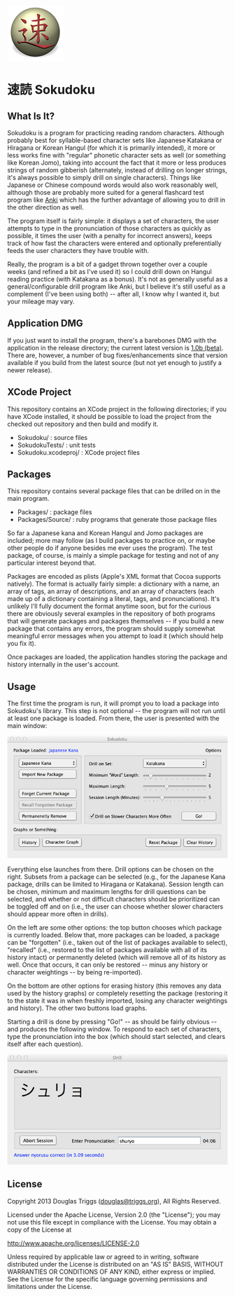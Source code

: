 ![alt logo](Assets/Icon128.png)
# 速読 Sokudoku

## What Is It?

Sokudoku is a program for practicing reading random characters.
Although probably best for syllable-based character sets like Japanese
Katakana or Hiragana or Korean Hangul (for which it is primarily
intended), it more or less works fine with "regular" phonetic
character sets as well (or something like Korean Jomo), taking into
account the fact that it more or less produces strings of random
gibberish (alternately, instead of drilling on longer strings, it's
always possible to simply drill on single characters).  Things like
Japanese or Chinese compound words would also work reasonably well,
although those are probably more suited for a general flashcard test
program like [Anki](http://ankisrs.net/) which has the further
advantage of allowing you to drill in the other direction as well.

The program itself is fairly simple: it displays a set of characters,
the user attempts to type in the pronunciation of those characters as
quickly as possible, it times the user (with a penalty for incorrect
answers), keeps track of how fast the characters were entered and
optionally preferentially feeds the user characters they have trouble
with.

Really, the program is a bit of a gadget thrown together over a couple
weeks (and refined a bit as I've used it) so I could drill down on
Hangul reading practice (with Katakana as a bonus).  It's not as
generally useful as a general/configurable drill program like Anki,
but I believe it's still useful as a complement (I've been using both)
-- after all, I know why I wanted it, but your mileage may vary.

## Application DMG

If you just want to install the program, there's a barebones DMG with
the application in the release directory; the current latest version
is [1.0b (beta)](Release/Sokudoku-1.0b.dmg).  There are, however, a
number of bug fixes/enhancements since that version available if you
build from the latest source (but not yet enough to justify a newer
release).

## XCode Project

This repository contains an XCode project in the following
directories; if you have XCode installed, it should be possible to
load the project from the checked out repository and then build and
modify it.

- Sokudoku/ : source files
- SokudokuTests/ : unit tests
- Sokudoku.xcodeproj/ : XCode project files

## Packages

This repository contains several package files that can be drilled on
in the main program.

- Packages/ : package files
- Packages/Source/ : ruby programs that generate those package files

So far a Japanese kana and Korean Hangul and Jomo packages are
included; more may follow (as I build packages to practice on, or
maybe other people do if anyone besides me ever uses the program).
The test package, of course, is mainly a simple package for testing
and not of any particular interest beyond that.

Packages are encoded as plists (Apple's XML format that Cocoa supports
natively).  The format is actually fairly simple: a dictionary with a
name, an array of tags, an array of descriptions, and an array of
characters (each made up of a dictionary containing a literal, tags,
and pronunciations).  It's unlikely I'll fully document the format
anytime soon, but for the curious there are obviously several examples
in the repository of both programs that will generate packages and
packages themselves -- if you build a new package that contains any
errors, the program should supply somewhat meaningful error messages
when you attempt to load it (which should help you fix it).

Once packages are loaded, the application handles storing the package
and history internally in the user's account.

## Usage

The first time the program is run, it will prompt you to load a
package into Sokudoku's library.  This step is not optional -- the
program will not run until at least one package is loaded.  From
there, the user is presented with the main window:

![alt main window](Assets/mainwindow.png)

Everything else launches from there.  Drill options can be chosen on
the right.  Subsets from a package can be selected (e.g., for the
Japanese Kana package, drills can be limited to Hiragana or Katakana).
Session length can be chosen, minimum and maximum lengths for drill
questions can be selected, and whether or not difficult characters
should be prioritized can be toggled off and on (i.e., the user can
choose whether slower characters should appear more often in drills).

On the left are some other options: the top button chooses which
package is currently loaded.  Below that, more packages can be loaded,
a package can be "forgotten" (i.e., taken out of the list of packages
available to select), "recalled" (i.e., restored to the list of
packages available with all of its history intact) or permanently
deleted (which will remove all of its history as well.  Once that
occurs, it can only be restored -- minus any history or character
weightings -- by being re-imported).

On the bottom are other options for erasing history (this removes any
data used by the history graphs) or completely resetting the package
(restoring it to the state it was in when freshly imported, losing any
character weightings and history).  The other two buttons load graphs.

Starting a drill is done by pressing "Go!" -- as should be fairly
obvious -- and produces the following window.  To respond to each
set of characters, type the pronunciation into the box (which should
start selected, and clears itself after each question).

![alt drill window](Assets/drillwindow.png)

## License

Copyright 2013 Douglas Triggs (douglas@triggs.org), All Rights Reserved.

Licensed under the Apache License, Version 2.0 (the "License"); you
may not use this file except in compliance with the License. You may
obtain a copy of the License at

http://www.apache.org/licenses/LICENSE-2.0

Unless required by applicable law or agreed to in writing, software
distributed under the License is distributed on an "AS IS" BASIS,
WITHOUT WARRANTIES OR CONDITIONS OF ANY KIND, either express or
implied. See the License for the specific language governing
permissions and limitations under the License.
